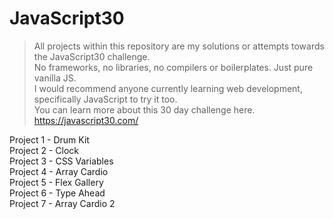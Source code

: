 # JavaScript30

>All projects within this repository are my solutions or attempts towards the JavaScript30 challenge.  
>No frameworks, no libraries, no compilers or boilerplates. Just pure vanilla JS.  
>I would recommend anyone currently learning web development, specifically JavaScript to try it too.   
>You can learn more about this 30 day challenge here. https://javascript30.com/  

Project 1 - Drum Kit  
Project 2 - Clock  
Project 3 - CSS Variables  
Project 4 - Array Cardio  
Project 5 - Flex Gallery  
Project 6 - Type Ahead  
Project 7 - Array Cardio 2
